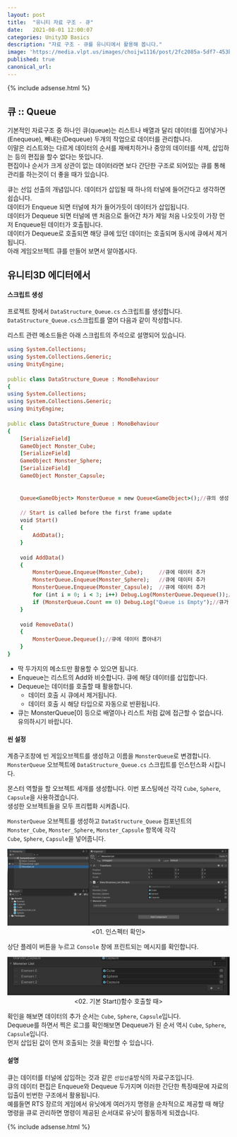 ```yaml
---
layout: post
title:  "유니티 자료 구조 - 큐"
date:   2021-08-01 12:00:07
categories: Unity3D Basics
description: "자료 구조 - 큐를 유니티에서 활용해 봅니다."
image: 'https://media.vlpt.us/images/choijw1116/post/2fc2085a-5df7-453b-aace-4386f1131fb0/data-structure.jpeg'
published: true
canonical_url: 
---
```

  
  
  {% include adsense.html %}
  
  
## 큐 :: Queue  
기본적인 자료구조 중 하나인 큐(queue)는 리스트나 배열과 달리 데이터를 집어넣거나(Enequeue), 빼내는(Dequeue) 두개의 작업으로 데이터를 관리합니다.  
이말은 리스트와는 다르게 데이터의 순서를 재배치하거나 중앙의 데이터를 삭제, 삽입하는 등의 편집을 할수 없다는 뜻입니다.  
편집이나 순서가 크게 상관이 없는 데이터라면 보다 간단한 구조로 되어있는 큐를 통해 관리를 하는것이 더 좋을 때가 있습니다.  
  
큐는 선입 선출의 개념입니다. 데이터가 삽입될 때 하나의 터널에 들어간다고 생각하면 쉽습니다.  
데이터가 Enqueue 되면 터널에 차가 들어가듯이 데이터가 삽입됩니다.  
데이터가 Dequeue 되면 터널에 맨 처음으로 들어간 차가 제일 처음 나오듯이 가장 먼저 Enqueue된 데이터가 호출됩니다.  
데이터가 Dequeue로 호출되면 해당 큐에 있던 데이터는 호출되며 동시에 큐에서 제거됩니다.  
아래 게임오브젝트 큐를 만들어 보면서 알아봅시다.  
  
## 유니티3D 에디터에서  
#### 스크립트 생성  
프로젝트 창에서 `DataStructure_Queue.cs` 스크립트를 생성합니다.  
`DataStructure_Queue.cs`스크립트를 열어 다음과 같이 작성합니다.  
  
리스트 관련 메소드들은 아래 스크립트의 주석으로 설명되어 있습니다.  

```ruby
using System.Collections;
using System.Collections.Generic;
using UnityEngine;

public class DataStructure_Queue : MonoBehaviour
{
using System.Collections;
using System.Collections.Generic;
using UnityEngine;

public class DataStructure_Queue : MonoBehaviour
{
    [SerializeField]
    GameObject Monster_Cube;
    [SerializeField]
    GameObject Monster_Sphere;
    [SerializeField]
    GameObject Monster_Capsule;

    
    Queue<GameObject> MonsterQueue = new Queue<GameObject>();//큐의 생성

    // Start is called before the first frame update
    void Start()
    {
        AddData();
    }

    void AddData()
    {
        MonsterQueue.Enqueue(Monster_Cube);     //큐에 데이터 추가
        MonsterQueue.Enqueue(Monster_Sphere);   //큐에 데이터 추가
        MonsterQueue.Enqueue(Monster_Capsule);  //큐에 데이터 추가
        for (int i = 0; i < 3; i++) Debug.Log(MonsterQueue.Dequeue());//큐에 데이터 호출
        if (MonsterQueue.Count == 0) Debug.Log("Queue is Empty");//큐가 비어있다면 로그 호출
    }

    void RemoveData()
    {
        MonsterQueue.Dequeue();//큐에 데이터 뽑아내기
    }
}

```
  
* 딱 두가지의 메소드만 활용할 수 있으면 됩니다.  
* Enqueue는 리스트의 Add와 비슷합니다. 큐에 해당 데이터를 삽입합니다.  
* Dequeue는 데이터를 호출할 때 활용합니다.  
  * 데이터 호출 시 큐에서 제거됩니다.  
  * 데이터 호출 시 해당 타입으로 자동으로 반환됩니다.  
* 큐는 MonsterQueue[0] 등으로 배열이나 리스트 처럼 값에 접근할 수 없습니다. 유의하시기 바랍니다.  
  
#### 씬 설정
계층구조창에 빈 게임오브젝트를 생성하고 이름을 `MonsterQueue`로 변경합니다.  
`MonsterQueue` 오브젝트에 `DataStructure_Queue.cs` 스크립트를 인스턴스화 시킵니다.  
  
몬스터 역할을 할 오브젝트 세개를 생성합니다. 이번 포스팅에선 각각 `Cube`, `Sphere`, `Capsule`을 사용하겠습니다.  
생성한 오브젝트들을 모두 프리펩화 시켜줍니다.  
  
`MonsterQueue` 오브젝트를 생성하고 `DataStructure_Queue` 컴포넌트의 `Monster_Cube`, `Monster_Sphere`, `Monster_Capsule` 항목에 각각  
`Cube`, `Sphere`, `Capsule`을 넣어줍니다.  
  
<p align="center"><img src="/img/UnityBasic/DataStructure/1.PNG"><br/>
<01. 인스펙터 확인></p>
  
상단 플레이 버튼을 누르고 `Console` 창에 프린트되는 메시지를 확인합니다.  
  
<p align="center"><img src="/img/UnityBasic/DataStructure/2.PNG"><br/>
<02. 기본 Start()함수 호출할 때></p>
  
확인을 해보면 데이터의 추가 순서는 `Cube`, `Sphere`, `Capsule`입니다.  
Dequeue를 하면서 찍은 로그를 확인해보면 Dequeue가 된 순서 역시 `Cube`, `Sphere`, `Capsule`입니다.  
먼저 삽입된 값이 먼저 호출되는 것을 확인할 수 있습니다.  
  
#### 설명
큐는 데이터를 터널에 삽입하는 것과 같은 `선입선출`방식의 자료구조입니다.  
큐의 데이터 편집은 Enqueue와 Dequeue 두가지며 이러한 간단한 특징때문에 자료의 입출이 빈번한 구조에서 활용됩니다.  
예를들면 RTS 장르의 게임에서 유닛에게 여러가지 명령을 순차적으로 제공할 때 해당 명령을 큐로 관리하면 명령이 제공된 순서대로 유닛이 활동하게 되겠습니다.  
  
  
  
  {% include adsense.html %}
  
  


